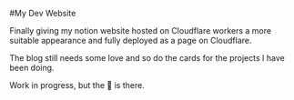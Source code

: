 #My Dev Website

Finally giving my notion website hosted on Cloudflare workers a more suitable appearance and fully deployed as a page on Cloudflare.

The blog still needs some love and so do the cards for the projects I have been doing.

Work in progress, but the 🧡 is there.